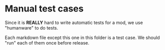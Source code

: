 # Manual test cases

Since it is **REALLY** hard to write automatic tests for a mod,
we use "humanware" to do tests.

Each markdown file except this one in this folder is a test case.
We should "run" each of them once before release.
